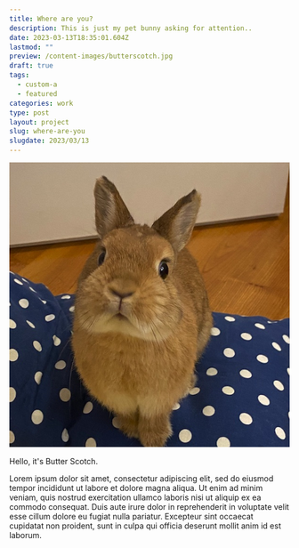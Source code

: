 ```yaml
---
title: Where are you?
description: This is just my pet bunny asking for attention..
date: 2023-03-13T18:35:01.604Z
lastmod: ""
preview: /content-images/butterscotch.jpg
draft: true
tags:
  - custom-a
  - featured
categories: work
type: post
layout: project
slug: where-are-you
slugdate: 2023/03/13
---
```


![](/assets/content-images/butterscotch.jpg)

Hello, it's Butter Scotch.

Lorem ipsum dolor sit amet, consectetur adipiscing elit, sed do eiusmod tempor incididunt ut labore et dolore magna aliqua. Ut enim ad minim veniam, quis nostrud exercitation ullamco laboris nisi ut aliquip ex ea commodo consequat. Duis aute irure dolor in reprehenderit in voluptate velit esse cillum dolore eu fugiat nulla pariatur. Excepteur sint occaecat cupidatat non proident, sunt in culpa qui officia deserunt mollit anim id est laborum.
